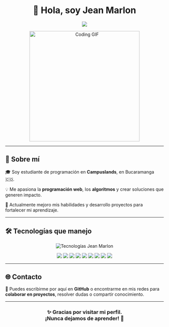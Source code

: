 <!-- README de presentación de Jean Marlon -->

<h1 align="center">👋 Hola, soy Jean Marlon</h1>

<p align="center">
  <img src="https://readme-typing-svg.herokuapp.com?font=Fira+Code&size=28&pause=1000&color=F7B42C&width=500&lines=Programador+Full+Stack; alt="Typing SVG" />
</p>

<p align="center">
  <img src="https://media.giphy.com/media/qgQUggAC3Pfv687qPC/giphy.gif" width="350" alt="Coding GIF" />
</p>

---

## 📝 Sobre mí

🎓 Soy estudiante de programación en **Campuslands**, en Bucaramanga 🇨🇴.

💡 Me apasiona la **programación web**, los **algoritmos** y crear soluciones que generen impacto.

🌱 Actualmente mejoro mis habilidades y desarrollo proyectos para fortalecer mi aprendizaje.

---

## 🛠️ Tecnologías que manejo

<p align="center">
  <img src="https://skillicons.dev/icons?i=html,css,js,nodejs,express,mongodb,git,github,vscode&theme=light" alt="Tecnologías Jean Marlon" />
</p>

<!-- Animaciones individuales de tecnologías -->
<p align="center">
  <img src="https://img.shields.io/badge/-HTML5-E34F26?style=for-the-badge&logo=html5&logoColor=white&labelColor=black&color=E34F26" />
  <img src="https://img.shields.io/badge/-CSS3-1572B6?style=for-the-badge&logo=css3&logoColor=white&labelColor=black&color=1572B6" />
  <img src="https://img.shields.io/badge/-JavaScript-F7DF1E?style=for-the-badge&logo=javascript&logoColor=black&labelColor=black&color=F7DF1E" />
  <img src="https://img.shields.io/badge/-Node.js-339933?style=for-the-badge&logo=nodedotjs&logoColor=white&labelColor=black&color=339933" />
  <img src="https://img.shields.io/badge/-Express.js-000000?style=for-the-badge&logo=express&logoColor=white&labelColor=black&color=000000" />
  <img src="https://img.shields.io/badge/-MongoDB-47A248?style=for-the-badge&logo=mongodb&logoColor=white&labelColor=black&color=47A248" />
  <img src="https://img.shields.io/badge/-Git-F05032?style=for-the-badge&logo=git&logoColor=white&labelColor=black&color=F05032" />
  <img src="https://img.shields.io/badge/-GitHub-181717?style=for-the-badge&logo=github&logoColor=white&labelColor=black&color=181717" />
  <img src="https://img.shields.io/badge/-VSCode-007ACC?style=for-the-badge&logo=visualstudiocode&logoColor=white&labelColor=black&color=007ACC" />
</p>

---

## 🌐 Contacto

📩 Puedes escribirme por aquí en **GitHub** o encontrarme en mis redes para **colaborar en proyectos**, resolver dudas o compartir conocimiento.

---

<h3 align="center">✨ Gracias por visitar mi perfil. <br> ¡Nunca dejamos de aprender! 🚀</h3>
